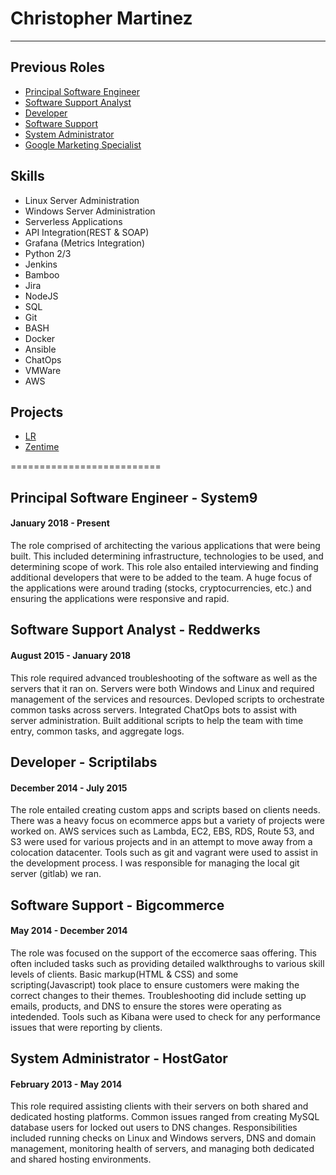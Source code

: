 # Christopher Martinez
----------------------

## Previous Roles

-   [Principal Software Engineer](https://github.com/cmtzco/cmtzco#principal-software-engineer---system9)		
-   [Software Support Analyst](https://github.com/cmtzco/cmtzco#software-support-analyst---reddwerks)
-   [Developer](https://github.com/cmtzco/cmtzco#developer---scriptilabs)
-   [Software Support](https://github.com/cmtzco/cmtzco#software-support---bigcommerce)
-   [System Administrator](https://github.com/cmtzco/cmtzco#system-administrator---hostgator)
-   [Google Marketing Specialist](https://github.com/cmtzco/cmtzco#google-marketing-specialist---marketstar)


## Skills

-	Linux Server Administration
-	Windows Server Administration
-	Serverless Applications
-	API Integration(REST & SOAP)
-	Grafana (Metrics Integration)
-	Python 2/3
-	Jenkins
-	Bamboo
-	Jira
-	NodeJS
-	SQL
-	Git
-	BASH
-	Docker
-	Ansible
-	ChatOps
-	VMWare
-	AWS


## Projects

-   [LR](https://github.com/cmtzco/lr)
-   [Zentime](https://github.com/cmtzco/zentime)



==========================
## Principal Software Engineer - System9
#### January 2018 - Present
The role comprised of architecting the various applications that were being built.  This included determining infrastructure, technologies to be used, and determining scope of work.  This role also entailed interviewing and finding additional developers that were to be added to the team.  A huge focus of the applications were around trading (stocks, cryptocurrencies, etc.) and ensuring the applications were responsive and rapid.


## Software Support Analyst - Reddwerks
#### August 2015 - January 2018
This role required advanced troubleshooting of the software as well as the servers that it ran on.  Servers were both Windows and Linux and required management of the services and resources.  Devloped scripts to orchestrate common tasks across servers.  Integrated ChatOps bots to assist with server administration.  Built additional scripts to help the team with time entry, common tasks, and aggregate logs.


## Developer - Scriptilabs
#### December 2014 - July 2015
The role entailed creating custom apps and scripts based on clients needs.  There was a heavy focus on ecommerce apps but a variety of projects were worked on.  AWS services such as Lambda, EC2, EBS, RDS, Route 53, and S3 were used for various projects and in an attempt to move away from a colocation datacenter.  Tools such as git and vagrant were used to assist in the development process.  I was responsible for managing the local git server (gitlab) we ran.   


## Software Support - Bigcommerce
#### May 2014 - December 2014
The role was focused on the support of the eccomerce saas offering.  This often included tasks such as providing detailed walkthroughs to various skill levels of clients.  Basic markup(HTML &amp; CSS) and some scripting(Javascript) took place to ensure customers were making the correct changes to their themes.  Troubleshooting did include setting up emails, products, and DNS to ensure the stores were operating as intedended.  Tools such as Kibana were used to check for any performance issues that were reporting by clients.


## System Administrator - HostGator
#### February 2013 - May 2014
This role required assisting clients with their servers on both shared and dedicated hosting platforms.  Common issues ranged from creating MySQL database users for locked out users to DNS changes.  Responsibilities included running checks on Linux and Windows servers,  DNS and domain management,  monitoring health of servers, and managing both dedicated and shared hosting environments. 


<!-- ## Google Marketing Specialist - MarketStar
#### August 2012 - Jan 2014
The role counted on assisting customers with the understanding of the Google ecosystem and the products that were offered.  This required assisting them with understanding how the ecosystem could adapt to their needs as well as improve productivity.  This did include assistance with choosing the correct hardware for both the budget and the needs of the client.  -->
